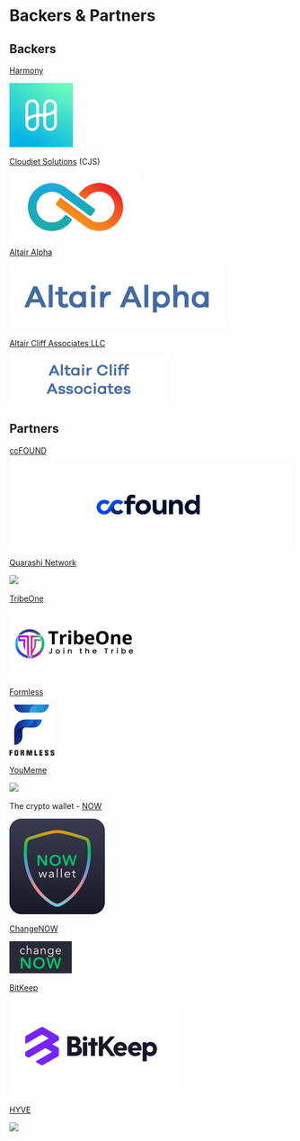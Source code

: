 # Backers & Partners

## Backers

[Harmony ](https://www.harmony.one/)

![](<.gitbook/assets/harmony logo (1).jpg>)

[Cloudjet Solutions](https://www.cloudjetsolutions.com) (CJS)

![](<.gitbook/assets/image 2.png>)

[Altair Alpha](https://altair-alpha.com)&#x20;

![](<.gitbook/assets/image 3.png>)

[Altair Cliff Associates LLC](https://www.altair-cliff.com)&#x20;

![](.gitbook/assets/Picture6.png)

## Partners <a href="#backers" id="backers"></a>

[ccFOUND](https://ccfound.com)&#x20;

![](.gitbook/assets/ccf.png)

[Quarashi Network](https://quarashi.network)&#x20;

![](.gitbook/assets/Quarashi\_logo\_black3.png)

[TribeOne](https://www.tribeone.io/)

![](<.gitbook/assets/tribeo (2).png>)

[Formless](https://www.formless.me/home)&#x20;

![](<.gitbook/assets/formless (1).png>)



[YouMeme ](https://youmeme.com)

![](<.gitbook/assets/youMeme\_logo3 (1).png>)

The crypto wallet - [NOW](https://walletnow.app/)&#x20;

![](<.gitbook/assets/now wallet resize (1).png>)

[ChangeNOW ](https://changenow.io/)

![](<.gitbook/assets/changenow resize.jpg>)

[BitKeep ](https://bitkeep.com/)

![](<.gitbook/assets/BKresize (1).png>)

[HYVE](https://app.hyve.works/)

![](.gitbook/assets/logo\_hyve\_black.svg)
